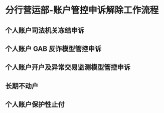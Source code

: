 # 分行营运部-账户管控申诉解除工作流程

## 个人账户司法机关冻结申诉

## 个人账户 GAB 反诈模型管控申诉

## 个人账户开户及异常交易监测模型管控申诉

## 长期不动户

## 个人账户保护性止付


